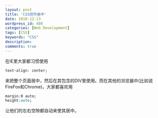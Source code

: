 ```yaml
---
layout: post
title: 'CSS控件居中'
date: 2010-12-13
wordpress_id: 489
categories: [Web Development]
tags: [CSS]
keywords: "CSS"
description: 
comments: true
---
```


在IE里大家都习惯使用   

``` css
text-align: center;
```

来把整个页面居中，然后在其包含的DIV里使用。而在其他的浏览器中(比如说FireFox和Chrome)，大家都喜欢用  

``` css
margin:0 auto;
height:auto;
```

让他们的左右空隙都自动来使其居中。



